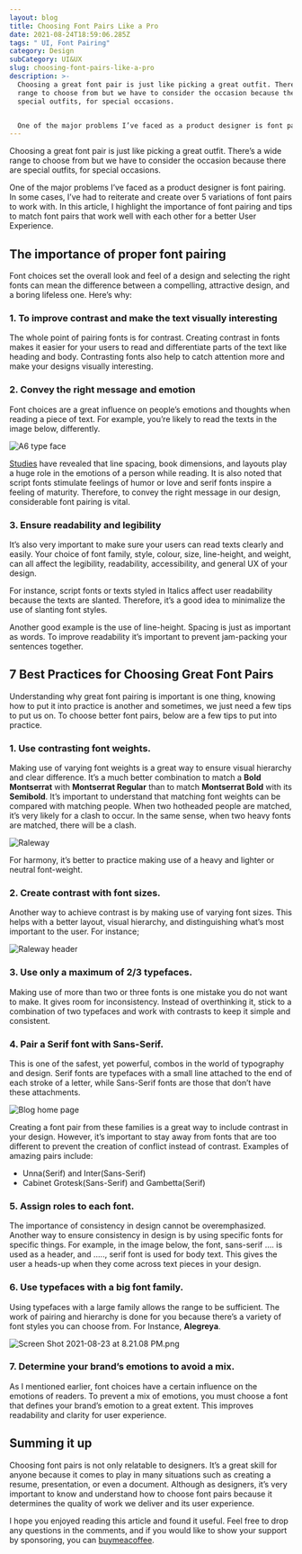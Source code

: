 ```yaml
---
layout: blog
title: Choosing Font Pairs Like a Pro
date: 2021-08-24T18:59:06.285Z
tags: " UI, Font Pairing"
category: Design
subCategory: UI&UX
slug: choosing-font-pairs-like-a-pro
description: >-
  Choosing a great font pair is just like picking a great outfit. There’s a wide
  range to choose from but we have to consider the occasion because there are
  special outfits, for special occasions.


  One of the major problems I’ve faced as a product designer is font pairing. In some cases, I’ve had to reiterate and create over 5 variations of font pairs to work with. In this article, I highlight the importance of font pairing and tips to match font pairs that work well with each other for better User Experience.
---
```

Choosing a great font pair is just like picking a great outfit. There’s a wide range to choose from but we have to consider the occasion because there are special outfits, for special occasions.

One of the major problems I’ve faced as a product designer is font pairing. In some cases, I’ve had to reiterate and create over 5 variations of font pairs to work with. In this article, I highlight the importance of font pairing and tips to match font pairs that work well with each other for a better User Experience.

## The importance of proper font pairing

Font choices set the overall look and feel of a design and selecting the right fonts can mean the difference between a compelling, attractive design, and a boring lifeless one. Here’s why: 

### 1. To improve contrast and make the text visually interesting

The whole point of pairing fonts is for contrast. Creating contrast in fonts makes it easier for your users to read and differentiate parts of the text like heading and body. Contrasting fonts also help to catch attention more and make your designs visually interesting. 

### 2. Convey the right message and emotion

Font choices are a great influence on people’s emotions and thoughts when reading a piece of text. For example, you’re likely to read the texts in the image below, differently. 

![A6 type face](/image/a6_-_1.png)

[Studies](https://affect.media.mit.edu/pdfs/05.larson-picard.pdf) have revealed that line spacing, book dimensions, and layouts play a huge role in the emotions of a person while reading. It is also noted that script fonts stimulate feelings of humor or love and serif fonts inspire a feeling of maturity. Therefore, to convey the right message in our design, considerable font pairing is vital.

### 3. Ensure readability and legibility

It’s also very important to make sure your users can read texts clearly and easily. Your choice of font family, style, colour, size, line-height, and weight, can all affect the legibility, readability, accessibility, and general UX of your design. 

For instance, script fonts or texts styled in Italics affect user readability because the texts are slanted. Therefore, it’s a good idea to minimalize the use of slanting font styles. 

Another good example is the use of line-height. Spacing is just as important as words. To improve readability it’s important to prevent jam-packing your sentences together.

## 7 Best Practices for Choosing Great Font Pairs

Understanding why great font pairing is important is one thing, knowing how to put it into practice is another and sometimes, we just need a few tips to put us on. To choose better font pairs, below are a few tips to put into practice.

### 1. Use contrasting font weights.

Making use of varying font weights is a great way to ensure visual hierarchy and clear difference. It’s a much better combination to match a **Bold Montserrat** with **Montserrat Regular** than to match **Montserrat Bold** with its **Semibold**. It’s important to understand that matching font weights can be compared with matching people. When two hotheaded people are matched, it’s very likely for a clash to occur. In the same sense, when two heavy fonts are matched, there will be a clash. 

![Raleway ](/image/2.png)

For harmony, it’s better to practice making use of a heavy and lighter or neutral font-weight. 

### 2. Create contrast with font sizes.

Another way to achieve contrast is by making use of varying font sizes. This helps with a better layout, visual hierarchy, and distinguishing what’s most important to the user. For instance;

![Raleway header](/image/3.png)

### 3. Use only a maximum of 2/3 typefaces.

Making use of more than two or three fonts is one mistake you do not want to make. It gives room for inconsistency. Instead of overthinking it, stick to a combination of two typefaces and work with contrasts to keep it simple and consistent.

### 4. Pair a Serif font with Sans-Serif.

This is one of the safest, yet powerful, combos in the world of typography and design. Serif fonts are typefaces with a small line attached to the end of each stroke of a letter, while Sans-Serif fonts are those that don’t have these attachments. 

![Blog home page](/image/screen_shot_2021-08-23_at_10.52.26_pm.png)

Creating a font pair from these families is a great way to include contrast in your design. However, it’s important to stay away from fonts that are too different to prevent the creation of conflict instead of contrast. Examples of amazing pairs include: 

* Unna(Serif) and Inter(Sans-Serif)
* Cabinet Grotesk(Sans-Serif) and Gambetta(Serif)

### 5. Assign roles to each font.

The importance of consistency in design cannot be overemphasized. Another way to ensure consistency in design is by using specific fonts for specific things. For example, in the image below, the font, sans-serif …. is used as a header,  and ….., serif font is used for body text. This gives the user a heads-up when they come across text pieces in your design. 

### 6. Use typefaces with a big font family.

Using typefaces with a large family allows the range to be sufficient. The work of pairing and hierarchy is done for you because there’s a variety of font styles you can choose from. For Instance, **Alegreya**. 

![Screen Shot 2021-08-23 at 8.21.08 PM.png](/image/screen_shot_2021-08-23_at_8.21.08_pm.png)

### 7. Determine your brand’s emotions to avoid a mix.

As I mentioned earlier, font choices have a certain influence on the emotions of readers. To prevent a mix of emotions, you must choose a font that defines your brand’s emotion to a great extent. This improves readability and clarity for user experience. 

## Summing it up

Choosing font pairs is not only relatable to designers. It’s a great skill for anyone because it comes to play in many situations such as creating a resume, presentation, or even a document. Although as designers, it’s very important to know and understand how to choose font pairs because it determines the quality of work we deliver and its user experience. 

I hope you enjoyed reading this article and found it useful. Feel free to drop any questions in the comments, and if you would like to show your support by sponsoring, you can [buymeacoffee](https://buymeacoffee.com/lulunwenyi).